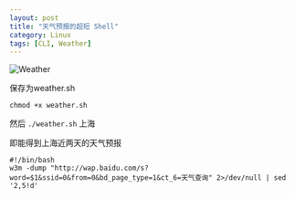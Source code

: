 ```yaml
---
layout: post
title: "天气预报的超短 Shell"
category: Linux
tags: [CLI, Weather]
---
```


![Weather](//o003ltpbd.qnssl.com/images/2011/08/11.png "weather")

保存为weather.sh

    chmod +x weather.sh

<!-- more -->

然后 `./weather.sh` 上海

即能得到上海近两天的天气预报

    #!/bin/bash
    w3m -dump "http://wap.baidu.com/s?word=$1&ssid=0&from=0&bd_page_type=1&ct_6=天气查询" 2>/dev/null | sed '2,5!d'

